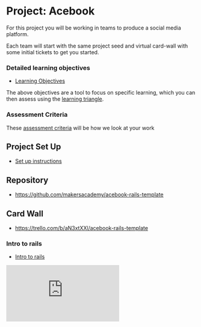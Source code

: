 # Project: Acebook

For this project you will be working in teams to produce a social media platform.

Each team will start with the same project seed and virtual card-wall with some initial tickets to get you started.

### Detailed learning objectives

* [Learning Objectives](learning_objectives.md)

The above objectives are a tool to focus on specific learning, which you can then assess using the [learning triangle](https://github.com/makersacademy/course/blob/master/pills/blooms_taxonomy.md).

### Assessment Criteria

These [assessment criteria](../../final_projects/project_criteria.md) will be how we look at your work

## Project Set Up

* [Set up instructions](../project_setup.md)

## Repository

* https://github.com/makersacademy/acebook-rails-template

## Card Wall

* https://trello.com/b/aN3xtXXl/acebook-rails-template

### Intro to rails

* [Intro to rails](intro_to_rails.md)


![Tracking pixel](https://githubanalytics.herokuapp.com/course/engineering_projects/rails/README.md)
